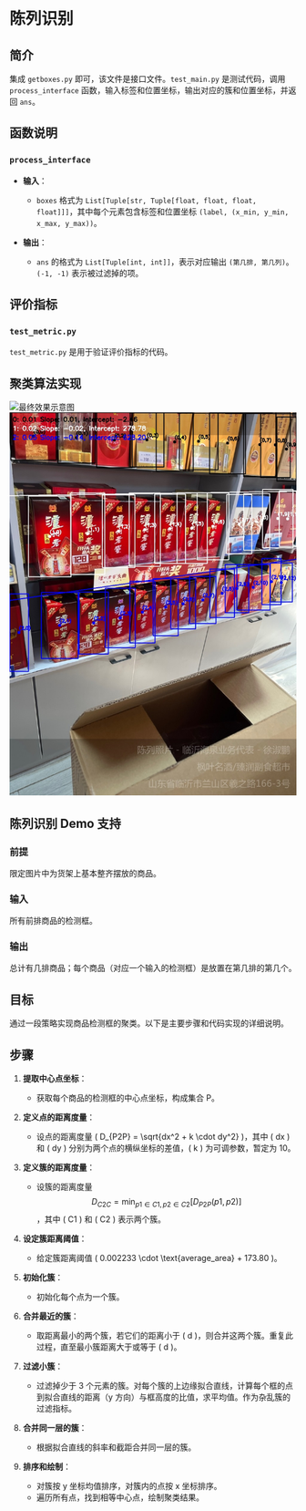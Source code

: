 # 陈列识别

## 简介

集成 `getboxes.py` 即可，该文件是接口文件。`test_main.py` 是测试代码，调用 `process_interface` 函数，输入标签和位置坐标，输出对应的簇和位置坐标，并返回 `ans`。

## 函数说明

### `process_interface`

- **输入**：
  - `boxes` 格式为 `List[Tuple[str, Tuple[float, float, float, float]]]`，其中每个元素包含标签和位置坐标 `(label, (x_min, y_min, x_max, y_max))`。

- **输出**：
  - `ans` 的格式为 `List[Tuple[int, int]]`，表示对应输出 `(第几排, 第几列)`。`(-1, -1)` 表示被过滤掉的项。

## 评价指标

### `test_metric.py`

`test_metric.py` 是用于验证评价指标的代码。

## 聚类算法实现

![最终效果示意图](image.png)  
![聚类算法示意图](./pic_single/output_image.jpg)  

## 陈列识别 Demo 支持

### 前提

限定图片中为货架上基本整齐摆放的商品。

### 输入

所有前排商品的检测框。

### 输出

总计有几排商品；每个商品（对应一个输入的检测框）是放置在第几排的第几个。

## 目标

通过一段策略实现商品检测框的聚类。以下是主要步骤和代码实现的详细说明。

## 步骤

1. **提取中心点坐标**：
   - 获取每个商品的检测框的中心点坐标，构成集合 P。

2. **定义点的距离度量**：
   - 设点的距离度量 \( D_{P2P} = \sqrt{dx^2 + k \cdot dy^2} \)，其中 \( dx \) 和 \( dy \) 分别为两个点的横纵坐标的差值，\( k \) 为可调参数，暂定为 10。

3. **定义簇的距离度量**：
   - 设簇的距离度量 $$
D_{C2C} = \min_{p1 \in C1, p2 \in C2} [D_{P2P}(p1, p2)]
$$，其中 \( C1 \) 和 \( C2 \) 表示两个簇。

4. **设定簇距离阈值**：
   - 给定簇距离阈值 \( 0.002233 \cdot \text{average_area} + 173.80 \)。

5. **初始化簇**：
   - 初始化每个点为一个簇。

6. **合并最近的簇**：
   - 取距离最小的两个簇，若它们的距离小于 \( d \)，则合并这两个簇。重复此过程，直至最小簇距离大于或等于 \( d \)。

7. **过滤小簇**：
   - 过滤掉少于 3 个元素的簇。对每个簇的上边缘拟合直线，计算每个框的点到拟合直线的距离（y 方向）与框高度的比值，求平均值。作为杂乱簇的过滤指标。

8. **合并同一层的簇**：
   - 根据拟合直线的斜率和截距合并同一层的簇。

9. **排序和绘制**：
   - 对簇按 y 坐标均值排序，对簇内的点按 x 坐标排序。
   - 遍历所有点，找到相等中心点，绘制聚类结果。


